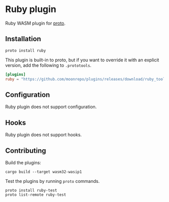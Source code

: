 # Ruby plugin

Ruby WASM plugin for [proto](https://github.com/moonrepo/proto).

## Installation

```shell
proto install ruby
```

This plugin is built-in to proto, but if you want to override it with an explicit version, add the following to `.prototools`.

```toml
[plugins]
ruby = "https://github.com/moonrepo/plugins/releases/download/ruby_tool-vX.Y.Z/ruby_tool.wasm"
```

## Configuration

Ruby plugin does not support configuration.

## Hooks

Ruby plugin does not support hooks.

## Contributing

Build the plugins:

```shell
cargo build --target wasm32-wasip1
```

Test the plugins by running `proto` commands.

```shell
proto install ruby-test
proto list-remote ruby-test
```
